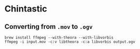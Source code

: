 # Chintastic
## Converting from `.mov` to `.ogv`
```
brew install ffmpeg --with-theora --with-libvorbis
ffmpeg -i input.mov -c:v libtheora -c:a libvorbis output.ogv
```
